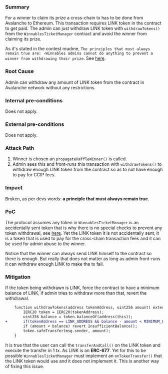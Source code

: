 ### Summary

For a winner to claim its prize a cross-chain tx has to be done from Avalanche to Ethereum. This transaction requires LINK token in the contract to get paid. The admin can just withdraw LINK token with `withdrawTokens()` from the `WinnablesTicketManager` contract and avoid the winner from claiming its prize.

As it's stated in the contest readme, `The principles that must always remain true are: -Winnables admins cannot do anything to prevent a winner from withdrawing their prize`. See [here](https://github.com/sherlock-audit/2024-08-winnables-raffles?tab=readme-ov-file#q-please-discuss-any-design-choices-you-made).

### Root Cause

Admin can withdraw any amount of LINK token from the contract in Avalanche network without any restrictions.

### Internal pre-conditions

Does not apply.

### External pre-conditions

Does not apply.

### Attack Path

1. Winner is chosen an `propagateRaffleWinner()` is called.
2. Admin sees this and front-runs this transaction with `withdrawTokens()` to withdraw enough LINK token from the contract so as to not have enough to pay for CCIP fees.

### Impact

Broken, as per devs words: **a principle that must always remain true**.


### PoC

The protocol assumes any token in `WinnablesTicketManager` is an accidentally sent token that is why there is no special checks to prevent any token withdrawal, see [here](https://github.com/sherlock-audit/2024-08-winnables-raffles/blob/main/public-contracts/contracts/WinnablesTicketManager.sol#L292). Yet the LINK token it is not accidentally sent, it is a token that is used to pay for the cross-chain transaction fees and it can be used for admin abuse to the winner.

Notice that the winner can always send LINK himself to the contract so there is enough. But really that does not matter as long as admin front-runs it can withdraw enough LINK to make the tx fail.

### Mitigation

If the token being withdrawn is LINK, force the contract to have a minimum balance of LINK, if admin tries to withdraw more than that, revert the withdrawal.

```diff
    function withdrawTokens(address tokenAddress, uint256 amount) external onlyRole(0) {
        IERC20 token = IERC20(tokenAddress); 
        uint256 balance = token.balanceOf(address(this));
+       if(tokenAddress == LINK_ADDRESS && balance - amount < MINIMUM_LINK_BALANCE) revert InsufficientBalance();
        if (amount < balance) revert InsufficientBalance();
        token.safeTransfer(msg.sender, amount);
    }
```

It is true that the user can call the `transferAndCall()` on the LINK token and execute the transfer in 1 tx. As LINK is an **ERC-677**. Yet for this to be possible `WinnablesTicketManager` must implement an `onTokenTransfer()` that the LINK token would use and it does not implement it. This is another way of fixing this issue.